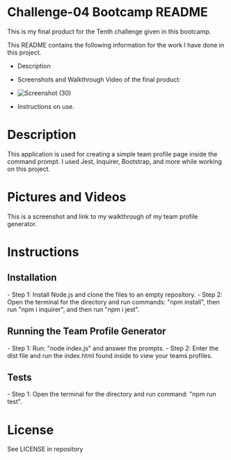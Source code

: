 <h1>Challenge-04 Bootcamp README</h1>

This is my final product for the Tenth challenge given in this bootcamp.

This README contains the following information for the work I have done in this project.

- Description

- Screenshots and Walkthrough Video of the final product:
- ![Screenshot (30)](https://user-images.githubusercontent.com/24994854/209036464-12333549-b7e2-405d-9c08-b6c6ad2f1ac0.png)


- Instructions on use.

<h1>Description</h1>
This application is used for creating a simple team profile page inside the command prompt. I used Jest, Inquirer, Bootstrap, and more while working on this project. 

<h1>Pictures and Videos</h1>

This is a screenshot and link to my walkthrough of my team profile generator.

<h1>Instructions</h1>
<h2>Installation</h2>
- Step 1: Install Node.js and clone the files to an empty repository.
- Step 2: Open the terminal for the directory and run commands: "npm install", then run "npm i inquirer", and then run "npm i jest".
<h2>Running the Team Profile Generator</h2>
- Step 1: Run: "node index.js" and answer the prompts.
- Step 2: Enter the dist file and run the index.html found inside to view your teams profiles.
<h2>Tests</h2>
- Step 1: Open the terminal for the directory and run command: "npm run test".


<h1>License</h1>

See LICENSE in repository
